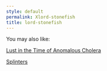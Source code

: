 ```yaml
---
style: default
permalink: Xlord-stonefish
title: lord-stonefish
---
```

You may also like:

[Lust in the Time of Anomalous Cholera](http://scp-wiki.net/lust-in-the-time-of-anomalous-cholera)

[Splinters](http://scp-wiki.net/splinters)
